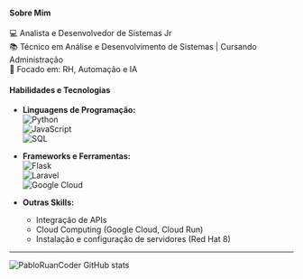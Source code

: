 #### **Sobre Mim**
💻 Analista e Desenvolvedor de Sistemas Jr  
📚 Técnico em Análise e Desenvolvimento de Sistemas | Cursando Administração  
🎯 Focado em: RH, Automação e IA  

#### **Habilidades e Tecnologias**  
- **Linguagens de Programação:**  
  ![Python](https://img.shields.io/badge/Python-3776AB?style=flat&logo=python&logoColor=white)  
  ![JavaScript](https://img.shields.io/badge/JavaScript-F7DF1E?style=flat&logo=javascript&logoColor=black)  
  ![SQL](https://img.shields.io/badge/SQL-003B57?style=flat&logo=microsoft-sql-server&logoColor=white)  

- **Frameworks e Ferramentas:**  
  ![Flask](https://img.shields.io/badge/Flask-000000?style=flat&logo=flask&logoColor=white)  
  ![Laravel](https://img.shields.io/badge/Laravel-FF2D20?style=flat&logo=laravel&logoColor=white)  
  ![Google Cloud](https://img.shields.io/badge/Google%20Cloud-4285F4?style=flat&logo=google-cloud&logoColor=white)

- **Outras Skills:**  
  - Integração de APIs  
  - Cloud Computing (Google Cloud, Cloud Run)  
  - Instalação e configuração de servidores (Red Hat 8)  
---
![PabloRuanCoder GitHub stats](https://github-readme-stats.vercel.app/api?username=pabloruancoder&show_icons=true&theme=radical)
